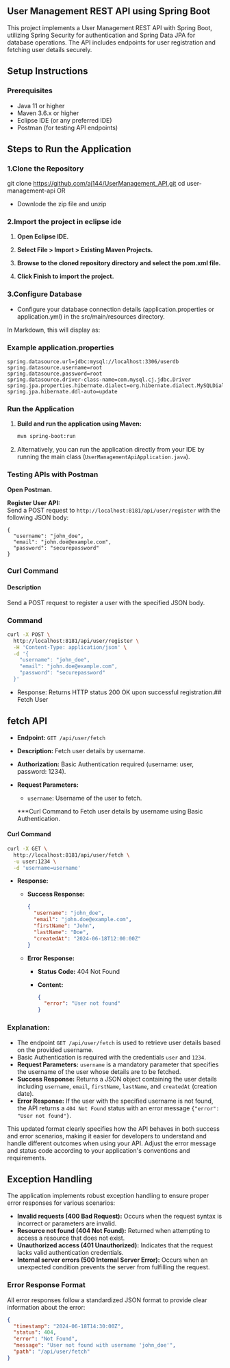 
## User Management REST API using Spring Boot 
This project implements a User Management REST API with Spring Boot, utilizing Spring Security for authentication and Spring Data JPA for database operations. The API includes endpoints for user registration and fetching user details securely.
## Setup Instructions
###  Prerequisites
- Java 11 or higher
- Maven 3.6.x or higher
- Eclipse IDE (or any preferred IDE)
- Postman (for testing API endpoints)
## Steps to Run the Application
### 1.Clone the Repository
git clone https://github.com/aj144/UserManagement_API.git
cd user-management-api
OR
 - Downlode the zip file and unzip
###  2.Import the project in eclipse ide
1. **Open Eclipse IDE.**
   
2. **Select File > Import > Existing Maven Projects.**

3. **Browse to the cloned repository directory and select the pom.xml file.**

4. **Click Finish to import the project.**

### 3.Configure Database
- Configure your database connection details (application.properties or application.yml) in the src/main/resources directory.


In Markdown, this will display as:


### Example application.properties
```
spring.datasource.url=jdbc:mysql://localhost:3306/userdb
spring.datasource.username=root
spring.datasource.password=root
spring.datasource.driver-class-name=com.mysql.cj.jdbc.Driver
spring.jpa.properties.hibernate.dialect=org.hibernate.dialect.MySQLDialect
spring.jpa.hibernate.ddl-auto=update
  ```

### Run the Application
1. **Build and run the application using Maven:**

   ```bash
   mvn spring-boot:run
 2.  Alternatively, you can run the application directly from your IDE by running the main class (`UserManagementApiApplication.java`).


   
### Testing APIs with Postman
**Open Postman.**

**Register User API:**  
Send a POST request to `http://localhost:8181/api/user/register` with the following JSON body:
```
{
  "username": "john_doe",
  "email": "john.doe@example.com",
  "password": "securepassword"
}

```
### Curl Command

#### Description

Send a POST request to register a user with the specified JSON body.

### Command

```bash
curl -X POST \
  http://localhost:8181/api/user/register \
  -H 'Content-Type: application/json' \
  -d '{
    "username": "john_doe",
    "email": "john.doe@example.com",
    "password": "securepassword"
  }'


```
- Response: Returns HTTP status 200 OK upon successful registration.## Fetch User
## fetch API
- **Endpoint:** `GET /api/user/fetch`
  
- **Description:** Fetch user details by username.
  
- **Authorization:** Basic Authentication required (username: user, password: 1234).
  
- **Request Parameters:**
  - `username`: Username of the user to fetch.
    
  ***Curl Command to Fetch user details by username using Basic Authentication.

#### Curl Command

```bash
curl -X GET \
  http://localhost:8181/api/user/fetch \
  -u user:1234 \
  -d 'username=username'

```

  
- **Response:**

  - **Success Response:**
  
    ```json
    {
      "username": "john_doe",
      "email": "john.doe@example.com",
      "firstName": "John",
      "lastName": "Doe",
      "createdAt": "2024-06-18T12:00:00Z"
    }
    ```
  
  - **Error Response:**
  
    - **Status Code:** 404 Not Found
    - **Content:**
    
      ```json
      {
        "error": "User not found"
      }
      ```

### Explanation:

- The endpoint `GET /api/user/fetch` is used to retrieve user details based on the provided username.
- Basic Authentication is required with the credentials `user` and `1234`.
- **Request Parameters:** `username` is a mandatory parameter that specifies the username of the user whose details are to be fetched.
- **Success Response:** Returns a JSON object containing the user details including `username`, `email`, `firstName`, `lastName`, and `createdAt` (creation date).
- **Error Response:** If the user with the specified username is not found, the API returns a `404 Not Found` status with an error message `{"error": "User not found"}`.

This updated format clearly specifies how the API behaves in both success and error scenarios, making it easier for developers to understand and handle different outcomes when using your API. Adjust the error message and status code according to your application's conventions and requirements.
## Exception Handling

The application implements robust exception handling to ensure proper error responses for various scenarios:

- **Invalid requests (400 Bad Request):** Occurs when the request syntax is incorrect or parameters are invalid.
- **Resource not found (404 Not Found):** Returned when attempting to access a resource that does not exist.
- **Unauthorized access (401 Unauthorized):** Indicates that the request lacks valid authentication credentials.
- **Internal server errors (500 Internal Server Error):** Occurs when an unexpected condition prevents the server from fulfilling the request.

### Error Response Format

All error responses follow a standardized JSON format to provide clear information about the error:

```json
{
  "timestamp": "2024-06-18T14:30:00Z",
  "status": 404,
  "error": "Not Found",
  "message": "User not found with username 'john_doe'",
  "path": "/api/user/fetch"
}
